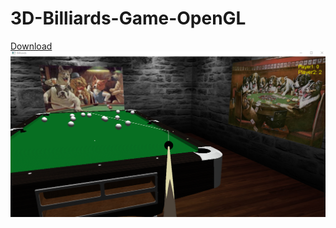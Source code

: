# 3D-Billiards-Game-OpenGL
[Download](https://cloud.mail.ru/public/HgLz/yREnYDFyP)
![Screenshot](Billiards.png)
